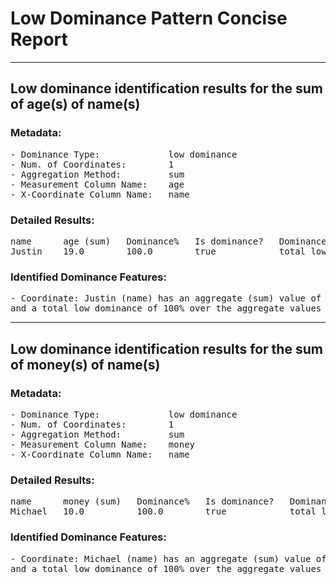 # Low Dominance Pattern Concise Report


----------------------------------------------------------------------------------------------------


## Low dominance identification results for the sum of age(s) of name(s)

### Metadata:
<pre>
- Dominance Type:             low dominance
- Num. of Coordinates:        1
- Aggregation Method:         sum
- Measurement Column Name:    age
- X-Coordinate Column Name:   name
</pre>

### Detailed Results:
<pre>
name      age (sum)   Dominance%   Is dominance?   Dominance Type   
Justin    19.0        100.0        true            total low        
</pre>

### Identified Dominance Features:
<pre>
- Coordinate: Justin (name) has an aggregate (sum) value of 19 (age)
and a total low dominance of 100% over the aggregate values of the other names.
</pre>


----------------------------------------------------------------------------------------------------


## Low dominance identification results for the sum of money(s) of name(s)

### Metadata:
<pre>
- Dominance Type:             low dominance
- Num. of Coordinates:        1
- Aggregation Method:         sum
- Measurement Column Name:    money
- X-Coordinate Column Name:   name
</pre>

### Detailed Results:
<pre>
name      money (sum)   Dominance%   Is dominance?   Dominance Type   
Michael   10.0          100.0        true            total low        
</pre>

### Identified Dominance Features:
<pre>
- Coordinate: Michael (name) has an aggregate (sum) value of 10 (money)
and a total low dominance of 100% over the aggregate values of the other names.
</pre>
